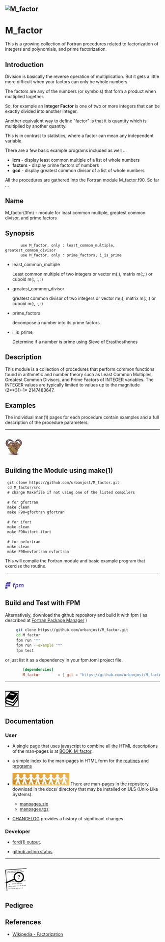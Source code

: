 ## ![M_factor](docs/images/factor.gif)
# M_factor

   This is a growing collection of Fortran procedures related to
   factorization of integers and polynomials, and prime factorization.

## Introduction

   Division is basically the reverse operation of multiplication. But
   it gets a little more difficult when your factors can only be whole
   numbers.

   The factors are any of the numbers (or symbols) that form a product
   when multiplied together.

   So, for example an **Integer Factor** is one of two or more integers
   that can be exactly divided into another integer.

   Another equivalent way to define "factor" is that it is quantity
   which is multiplied by another quantity.

   This is in contrast to statistics, where a factor can mean any
   independent variable.

   There are a few basic example programs included as well ...

   + **lcm**      - display least common multiple of a list of whole numbers
   + **factors**  - display prime factors of numbers
   + **gcd**      - display greatest common divisor of a list of whole numbers
   
   All the procedures are gathered into the Fortran module M_factor.f90. So
   far ...

## Name
  M_factor(3fm) - module for least common multiple, greatest
  common divisor, and prime factors

## Synopsis
```text
       use M_factor, only : least_common_multiple, greatest_common_divisor
       use M_factor, only : prime_factors, i_is_prime
```
+ least_common_multiple

    Least common multiple of two integers or vector m(:), matrix m(:,:)
    or cuboid m(:, :, :)

+ greatest_common_divisor

    greatest common divisor of two integers or vector m(:), matrix m(:,:)
    or cuboid m(:, :, :)

+ prime_factors

    decompose a number into its prime factors

+ i_is_prime

    Determine if a number is prime using Sieve of Erasthosthenes

## Description
  This module is a collection of procedures that perform common functions
  found in arithmetic and number theory such as Least Common Multiples,
  Greatest Common Divisors, and Prime Factors of INTEGER variables.
  The INTEGER values are typically limited to values up to the magnitude
  (2**31)-1= 2147483647.

## Examples
  The individual man(1) pages for each procedure contain examples and
  a full description of the procedure parameters.

---
![gmake](docs/images/gnu.gif)
---
## Building the Module using make(1)
     git clone https://github.com/urbanjost/M_factor.git
     cd M_factor/src
     # change Makefile if not using one of the listed compilers
     
     # for gfortran
     make clean
     make F90=gfortran gfortran
     
     # for ifort
     make clean
     make F90=ifort ifort

     # for nvfortran
     make clean
     make F90=nvfortran nvfortran

This will compile the Fortran module and basic example
program that exercise the routine.

---
![-](docs/images/fpm_logo.gif)
---
## Build and Test with FPM

   Alternatively, download the github repository and build it with
   fpm ( as described at [Fortran Package Manager](https://github.com/fortran-lang/fpm) )

   ```bash
        git clone https://github.com/urbanjost/M_factor.git
        cd M_factor
        fpm run "*"
        fpm run --example "*"
        fpm test
   ```

   or just list it as a dependency in your fpm.toml project file.

```toml
        [dependencies]
        M_factor        = { git = "https://github.com/urbanjost/M_factor.git" }
```
---
![docs](docs/images/docs.gif)
---
## Documentation

### User
   - A single page that uses javascript to combine all the HTML
     descriptions of the man-pages is at 
     [BOOK_M_factor](https://urbanjost.github.io/M_factor/BOOK_M_factor.html).

   - a simple index to the man-pages in HTML form for the
   [routines](https://urbanjost.github.io/M_factor/man3.html) 
   and [programs](https://urbanjost.github.io/M_factor/man1.html) 

   - ![man-pages](docs/images/manpages.gif)
     There are man-pages in the repository download in the docs/ directory
     that may be installed on ULS (Unix-Like Systems).

      + [manpages.zip](https://urbanjost.github.io/M_factor/manpages.zip)
      + [manpages.tgz](https://urbanjost.github.io/M_factor/manpages.tgz)

   - [CHANGELOG](docs/CHANGELOG.md) provides a history of significant changes

### Developer
   - [ford(1) output](https://urbanjost.github.io/M_factor/fpm-ford/index.html).
<!--
   - [doxygen(1) output](https://urbanjost.github.io/M_factor/doxygen_out/html/index.html).
-->
   - [github action status](docs/STATUS.md) 
---
![-](docs/images/ref.gif)
---
## Pedigree

## References

   * [Wikipedia - Factorization](https://en.wikipedia.org/wiki/Factorization)
